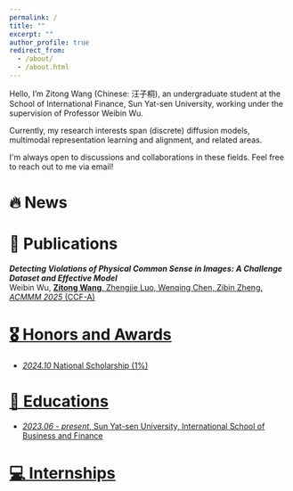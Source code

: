 ```yaml
---
permalink: /
title: ""
excerpt: ""
author_profile: true
redirect_from: 
  - /about/
  - /about.html
---
```

Hello, I’m Zitong Wang (Chinese: 汪子桐), an undergraduate student at the School of International Finance, Sun Yat-sen University, working under the supervision of Professor Weibin Wu. 

Currently, my research interests span (discrete) diffusion models, multimodal representation learning and alignment, and related areas.

I'm always open to discussions and collaborations in these fields. Feel free to reach out to me via email!


# 🔥 News



# 📝 Publications 
***Detecting Violations of Physical Common Sense in Images: A Challenge Dataset and Effective Model***   
  Weibin Wu, **<u>Zitong Wang<u>**, Zhengjie Luo, Wenqing Chen, Zibin Zheng, *ACMMM 2025* (CCF-A)

# 🎖 Honors and Awards
- *2024.10* National Scholarship (1%)

# 📖 Educations
- *2023.06 - present*, Sun Yat-sen University, International School of Business and Finance

# 💻 Internships
